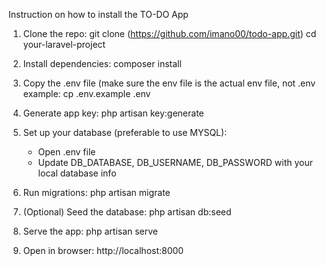 Instruction on how to install the TO-DO App

1. Clone the repo:
   git clone (https://github.com/imano00/todo-app.git)
   cd your-laravel-project

2. Install dependencies:
   composer install

3. Copy the .env file (make sure the env file is the actual env file, not .env example:
   cp .env.example .env

4. Generate app key:
   php artisan key:generate

5. Set up your database (preferable to use MYSQL):
   - Open .env file
   - Update DB_DATABASE, DB_USERNAME, DB_PASSWORD with your local database info

6. Run migrations:
   php artisan migrate

7. (Optional) Seed the database:
   php artisan db:seed

8. Serve the app:
   php artisan serve

9. Open in browser:
   http://localhost:8000
